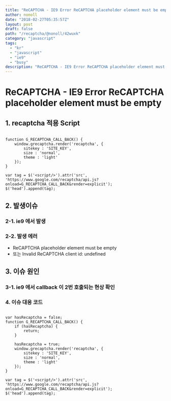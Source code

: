 ```yaml
---
title: "ReCAPTCHA - IE9 Error ReCAPTCHA placeholder element must be empty"
author: nonoll
date: "2018-02-27T05:35:57Z"
layout: post
draft: false
path: "/recaptcha/@nonoll/42wuxk"
category: "javascript"
tags:
  - "kr"
  - "javascript"
  - "ie9"
  - "busy"
description: "ReCAPTCHA - IE9 Error ReCAPTCHA placeholder element must be empty 1. recaptcha 적용 Script  function GRECAPTCHACALL_BACK() {     window.grecaptcha.render('recaptcha', {         sitekey : 'SITE_KEY',..."
---
```

# ReCAPTCHA - IE9 Error ReCAPTCHA placeholder element must be empty

## 1. recaptcha 적용 Script
```

function G_RECAPTCHA_CALL_BACK() {
    window.grecaptcha.render('recaptcha', {
        sitekey : 'SITE_KEY',
        size : 'normal',
        theme : 'light'
    });
}
 
var tag = $('<script/>').attr('src', 'https://www.google.com/recaptcha/api.js?onload=G_RECAPTCHA_CALL_BACK&render=explicit');
$('head').append(tag);

```

## 2. 발생이슈

### 2-1. ie9 에서 발생

### 2-2. 발생 에러
- ReCAPTCHA placeholder element must be empty
- 또는 Invalid ReCAPTCHA client id: undefined

## 3. 이슈 원인

### 3-1. ie9 에서 callback 이 2번 호출되는 현상 확인

### 4. 이슈 대응 코드
```

var hasRecaptcha = false;
function G_RECAPTCHA_CALL_BACK() {
    if (hasRecaptcha) {
        return;
    }
 
    hasRecaptcha = true;
    window.grecaptcha.render('recaptcha', {
        sitekey : 'SITE_KEY',
        size : 'normal',
        theme : 'light'
    });
}
 
var tag = $('<script/>').attr('src', 'https://www.google.com/recaptcha/api.js?onload=G_RECAPTCHA_CALL_BACK&render=explicit');
$('head').append(tag);

```